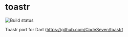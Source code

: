 # toastr
![Build status][travis]

Toastr port for Dart (https://github.com/CodeSeven/toastr)


[travis]: https://api.travis-ci.org/kvisscher/toastr.svg?branch=master
